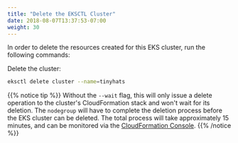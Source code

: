 ```yaml
---
title: "Delete the EKSCTL Cluster"
date: 2018-08-07T13:37:53-07:00
weight: 30
---
```


In order to delete the resources created for this EKS cluster, run the following commands:

Delete the cluster:

```bash
eksctl delete cluster --name=tinyhats
```

{{% notice tip %}}
Without the `--wait` flag, this will only issue a delete operation to the cluster's CloudFormation stack and won't wait for its deletion. The `nodegroup` will have to complete the deletion process before the EKS cluster can be deleted. The total process will take approximately 15 minutes, and can be monitored via the [CloudFormation Console](https://console.aws.amazon.com/cloudformation/home).
{{% /notice %}}
